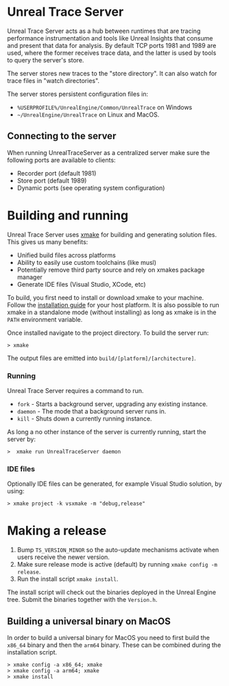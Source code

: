 
# Unreal Trace Server

Unreal Trace Server acts as a hub between runtimes that are tracing performance instrumentation and tools like Unreal Insights that consume and present that data for analysis. By default TCP ports 1981 and 1989 are used, where the former receives trace data, and the latter is used by tools to query the server's store.

The server stores new traces to the "store directory". It can also watch for trace files in "watch directories".

The server stores persistent configuration files in:
* `%USERPROFILE%/UnrealEngine/Common/UnrealTrace` on Windows
* `~/UnrealEngine/UnrealTrace` on Linux and MacOS.

## Connecting to the server

When running UnrealTraceServer as a centralized server make sure the following ports are available to clients:

 * Recorder port (default 1981)
 * Store port (default 1989)
 * Dynamic ports (see operating system configuration)

# Building and running

Unreal Trace Server uses [xmake](https://xmake.io) for building and generating solution files. This gives us many benefits:

 * Unified build files across platforms
 * Ability to easily use custom toolchains (like musl)
 * Potentially remove third party source and rely on xmakes package manager
 * Generate IDE files (Visual Studio, XCode, etc)

To build, you first need to install or download xmake to your machine. Follow the [installation guide](https://xmake.io/#/guide/installation) for your host platform. It is also possible to run xmake in a standalone mode (without installing) as long as xmake is in the `PATH` environment variable.

Once installed navigate to the project directory. To build the server run:
```
> xmake
```
The output files are emitted into `build/[platform]/[architecture]`.

### Running
Unreal Trace Server requires a command to run.
* `fork` - Starts a background server, upgrading any existing instance.
* `daemon` - The mode that a background server runs in.
* `kill` - Shuts down a currently running instance.

As long a no other instance of the server is currently running, start the server by: 
```
>  xmake run UnrealTraceServer daemon
```


### IDE files
Optionally IDE files can be generated, for example Visual Studio solution, by using:
```
> xmake project -k vsxmake -m "debug,release"
```

# Making a release

1. Bump `TS_VERSION_MINOR` so the auto-update mechanisms activate when users receive the newer version. 
2. Make sure release mode is active (default) by running `xmake config -m release`.
3. Run the install script `xmake install`. 

The install script will check out the binaries deployed in the Unreal Engine tree. Submit the binaries together with the `Version.h`.

## Building a universal binary on MacOS

In order to build a universal binary for MacOS you need to first build the `x86_64` binary and then the `arm64` binary. These can be combined during
the installation script.

```
> xmake config -a x86_64; xmake
> xmake config -a arm64; xmake 
> xmake install
```
